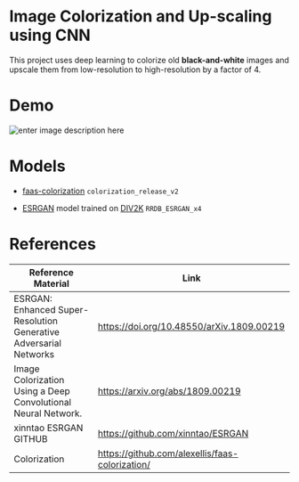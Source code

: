 # Image Colorization and Up-scaling using CNN

This project uses deep learning to colorize old **black-and-white** images and upscale them from low-resolution to high-resolution by a factor of 4.

# Demo
![enter image description here](https://i.ibb.co/1dYK6rt/collage.png)

# Models
- [faas-colorization](https://github.com/alexellis/faas-colorization)
``colorization_release_v2``

-  [ESRGAN](https://esrgan.readthedocs.io/en/latest/) model trained on [DIV2K](https://data.vision.ee.ethz.ch/cvl/DIV2K/)
``RRDB_ESRGAN_x4``


# References 

| Reference Material | Link |
|--|--|
| ESRGAN: Enhanced Super-Resolution Generative Adversarial Networks | https://doi.org/10.48550/arXiv.1809.00219 |
|Image Colorization Using a Deep Convolutional Neural Network. |https://arxiv.org/abs/1809.00219|
|xinntao ESRGAN GITHUB|https://github.com/xinntao/ESRGAN|
|Colorization|https://github.com/alexellis/faas-colorization/|


